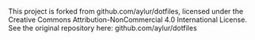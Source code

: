 This project is forked from github.com/aylur/dotfiles, licensed under the Creative Commons Attribution-NonCommercial 4.0 International License.  
See the original repository here: github.com/aylur/dotfiles
